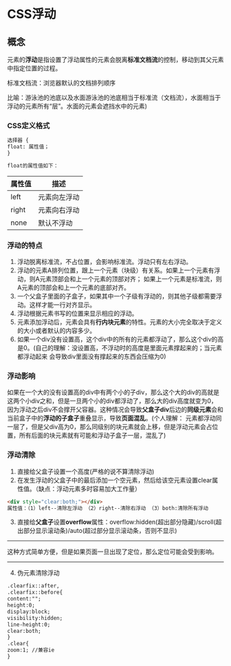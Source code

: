 # CSS浮动
## 概念
元素的**浮动**是指设置了浮动属性的元素会脱离**标准文档流**的控制，移动到其父元素中指定位置的过程。

标准文档流：浏览器默认的文档排列顺序

比喻：游泳池的池底以及水面游泳池的池底相当于标准流（文档流），水面相当于浮动的元素所有“层”。水面的元素会遮挡水中的元素)

### CSS定义格式
```html
选择器 {
float: 属性值；
}

float的属性值如下：
```
属性值|描述
------|---------
left|元素向左浮动
right|元素向右浮动
none|默认不浮动

### 浮动的特点
1. 浮动脱离标准流，不占位置，会影响标准流。浮动只有左右浮动。
1. 浮动的元素A排列位置，跟上一个元素（块级）有关系。如果上一个元素有浮动，则A元素顶部会和上一个元素的顶部对齐；
如果上一个元素是标准流，则A元素的顶部会和上一个元素的底部对齐。
1. 一个父盒子里面的子盒子，如果其中一个子级有浮动的，则其他子级都需要浮动。这样才能一行对齐显示。
1. 浮动根据元素书写的位置来显示相应的浮动。
1. 元素添加浮动后，元素会具有**行内块元素**的特性。元素的大小完全取决于定义的大小或者默认的内容多少。
1. 如果一个div没有设置高，这个div中的所有的元素都浮动了，那么这个div的高是0。(自己的理解：没设置高，不浮动时的高度是里面元素撑起来的；当元素都浮动起来
会导致div里面没有撑起来的东西会压缩为0)

### 浮动影响

如果在一个大的没有设置高的div中有两个小的子div，那么这个大的div的高就是这两个小div之和，但是一旦两个小的div都浮动了，那么大的div高度就变为0，
因为浮动之后div不会撑开父容器。这种情况会导致**父盒子div**后边的**同级元素**会和当前盒子中的**浮动的子盒子**重叠显示，导致**页面混乱**。(个人理解：
元素都浮动同一层了，但是父div高为0，那么同级别的块元素就会上移，但是浮动元素会占位置，所有后面的块元素就有可能和浮动子盒子一层，混乱了)

### 浮动清除

1. 直接给父盒子设置一个高度(严格的说不算清除浮动)
2. 在发生浮动的父盒子中的最后添加一个空元素，然后给该空元素设置clear属性值。（缺点：浮动元素多时容易加大工作量）
```html
<div style="clear:both;"></div>
属性值：（1）left--清除左浮动 （2）right--清除右浮动 （3）both:清除所有浮动
```
3.  直接给**父盒子**设置**overflow**属性：overflow:hidden(超出部分隐藏)/scroll(超出部分显示滚动条)/auto(超过部分显示滚动条，否则不显示)
***
这种方式简单方便，但是如果页面一旦出现了定位，那么定位可能会受到影响。
***
4. 伪元素清除浮动
```html
.clearfix::after,
.clearfix::before{
content:"";
height:0;
display:block;
visibility:hidden;
line-height:0;
clear:both;
}
.clear{
zoom:1; //兼容ie
}
```

